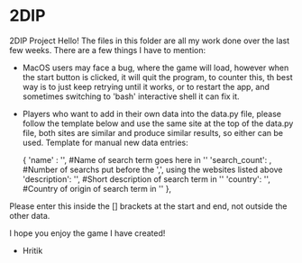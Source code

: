 # 2DIP
2DIP Project
Hello!
The files in this folder are all my work done over the last few weeks. There are a few things I have to mention:
- MacOS users may face a bug, where the game will load, however when the start button is clicked, it will quit the program, to counter this, th best way is to just keep retrying until it works, or to restart the app, and sometimes switching to 'bash' interactive shell it can fix it.
- Players who want to add in their own data into the data.py file, please follow the template below and use the same site at the top of the data.py file,    both sites are similar and produce similar results, so either can be used.
Template for manual new data entries:

    {
        'name' : '',                #Name of search term goes here in ''
        'search_count': ,           #Number of searchs put before the ',', using the websites listed above
        'description': '',          #Short description of search term in ''
        'country': '',              #Country of origin of search term in ''
    },
    
Please enter this inside the [] brackets at the start and end, not outside the other data.

I hope you enjoy the game I have created!
- Hritik

